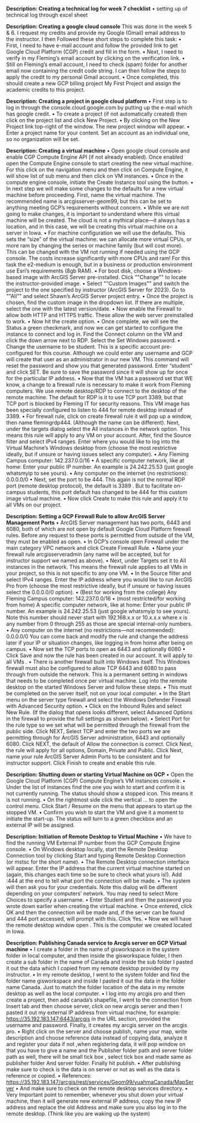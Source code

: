  **Description: Creating a technical log for week 7 checklist** 
•	setting up of technical log through excel sheet







**Description: Creating a google cloud console** 
This was done in the week 5 & 6. I request my credits and provide my Google (Gmail) email address to the instructor. I then Followed these short steps to complete this task:
•	First, I need to have e-mail account and follow the provided link to get Google Cloud Platform (CGP) credit and fill in the form.
•	Next, I need to verify in my Fleming’s email account by clicking on the verification link. 
•	Still on Fleming’s email account, I need to check (spam) folder for another email now containing the credit code string. I can then follow the steps to apply the credit to my personal Gmail account.
•	Once completed, this should create a new GCP billing project My First Project and assign the academic credits to this project.








**Description: Creating a project in google cloud platform** 
•	First step is to log in through the console.cloud.google.com by putting up the e-mail which has google credit. 
•	To create a project (if not automatically created) then click on the project list and click New Project. 
•	By clicking on the New Project link top-right of the window. The new project window will appear. 
•	Enter a project name for your content. Set an account as an individual one, so no organization will be set.








**Description: Creating a virtual machine**
•	Open google cloud console and enable CGP Compute Engine API (if not already enabled). Once enabled open the Compute Engine console to start creating the new virtual machine. For this click on the navigation menu and then click on Compute Engine, it will show list of sub menu and then click on VM instances. 
•	Once in the compute engine console, initiate the Create Instance tool using the button. 
•	In next step we will make some changes to the defaults for a new virtual machine before proceeding. First, name the virtual machine. The recommended name is arcgisserver-geom99, but this can be set to anything meeting GCP’s requirements without concern. 
•	While we are not going to make changes, it is important to understand where this virtual machine will be created. The cloud is not a mythical place—it always has a location, and in this case, we will be creating this virtual machine on a server in Iowa. 
•	For machine configuration we will use the defaults. This sets the “size” of the virtual machine: we can allocate more virtual CPUs, or more ram by changing the series or machine family (but will cost more). This can be changed with the VM not running if needed using the GCP console. The costs increase significantly with more CPUs and ram! For this task the e2-medium is enough, but in a business or production environment use Esri’s requirements (8gb RAM). 
•	For boot disk, choose a Windows-based image with ArcGIS Server pre-installed. Click ""Change"" to locate the instructor-provided image. 
•	Select ""Custom Images"" and switch the project to the one specified by instructor (ArcGIS Server for 2023). Go to ""All"" and select Shawn’s ArcGIS Server project entry. 
•	Once the project is chosen, find the custom image in the dropdown list. If there are multiple, select the one with the latest version/date. 
•	Now enable the Firewall to allow both HTTP and HTTPS traffic. These allow the web server preinstalled to work. 
•	Now hit the create option. 
•	Once complete, we will see the Status a green checkmark, and now we can get started to configure the instance to connect and log in. Find the Connect column on the VM and click the down arrow next to RDP. Select the Set Windows password. 
•	Change the username to be student. This is a specific account pre-configured for this course. Although we could enter any username and GCP will create that user as an administrator in our new VM. This command will reset the password and show you that generated password. Enter “student” and click SET. Be sure to save the password since it will show up for once for the particular IP address. 
•	Now that the VM has a password set that WE know, a change to a firewall rule is necessary to make it work from Fleming computers. We use remote desktop/RDP to connect to the desktop of the remote machine. The default for RDP is it to use TCP port 3389, but that TCP port is blocked by Fleming IT for security reasons. This VM image has been specially configured to listen to 444 for remote desktop instead of 3389.
•	For firewall rule, click on create firewall rule it will pop up a window, then name flemingrdp444. (Although the name can be different). Next, under the targets dialog select the All instances in the network option. This means this rule will apply to any VM on your account. After, find the Source filter and select IPv4 ranges. Enter where you would like to log into the Virtual Machine’s Windows desktop from (choose the most restrictive ideally, but if unsure or having issues select any computer).
•	Any Fleming Campus computer: 142.237.0.0/16 
•	A specific computer network, like at home: Enter your public IP number. An example is 24.242.25.53 (just google whatsmyip to see yours). 
•	Any computer on the internet (no restrictions): 0.0.0.0/0 
•	Next, set the port to be 444. This again is not the normal RDP port (remote desktop protocol), the default is 3389 . But to facilitate on-campus students, this port default has changed to be 444 for this custom image virtual machine. 
•	Now click Create to make this rule and apply it to all VMs on our project.







**Description: Setting a GCP Firewall Rule to allow ArcGIS Server Management Ports** 
•	ArcGIS Server management has two ports, 6443 and 6080, both of which are not open by default Google Cloud Platform firewall rules. Before any request to these ports is permitted from outside of the VM, they must be enabled as open.
•	In GCP’s console open Firewall under the main category VPC network and click Create Firewall Rule. • Name your firewall rule arcgisserveradmin (any name will be accepted, but for instructor support we named as above). 
•	Next, under Targets set it to All instances in the network. This means the firewall rule applies to all VMs in your project, so this is not specific to any one VM.
•	In the Source filter and select IPv4 ranges. Enter the IP address where you would like to run ArcGIS Pro from (choose the most restrictive ideally, but if unsure or having issues select the 0.0.0.0/0 option). 
•	(Best for working from the college) Any Fleming Campus computer: 142.237.0.0/16
• (most restricted/for working from home) A specific computer network, like at home: Enter your public IP number. An example is 24.242.25.53 (just google whatsmyip to see yours). Note this number should never start with 192.168.x.x or 10.x.x.x where x is any number from 0 through 255 as those are special internal-only numbers.
•	Any computer on the internet (no restrictions—not recommended): 0.0.0.0/0 You can come back and modify the rule and change the address later if your IP or situation changes, like logging in from home after being on campus.
•	Now set the TCP ports to open as 6443 and optionally 6080 
•	Click Save and now the rule has been created in our account. It will apply to all VMs . 
•	There is another firewall built into Windows itself. This Windows firewall must also be configured to allow TCP 6443 and 6080 to pass through from outside the network. This is a permanent setting in windows that needs to be completed once per virtual machine. Log into the remote desktop on the started Windows Server and follow these steps. 
•	This must be completed on the server itself, not on your local computer. 
•	In the Start menu on the server type firewall and select the Windows Defender Firewall with Advanced Security option. 
•	Click on the Inbound Rules and select New Rule. (If the dialog that opens looks different, select Advanced Options in the firewall to provide the full settings as shown below). 
•	Select Port for the rule type so we set what will be permitted through the firewall from the public side. Click NEXT, Select TCP and enter the two ports we are permitting through for ArcGIS Server administration, 6443 and optionally 6080. Click NEXT, the default of Allow the connection is correct. Click Next, the rule will apply for all options, Domain, Private and Public. Click Next, name your rule ArcGIS Server Admin Ports to be consistent and for instructor support. Click Finish to create and enable this rule.







**Description: Shutting down or starting Virtual Machine on GCP** 
•	Open the Google Cloud Platform (CGP) Compute Engine’s VM instances console.
•	Under the list of instances find the one you wish to start and confirm it is not currently running. The status should show a stopped icon. This means it is not running. 
•	On the rightmost side click the vertical … to open the control menu. Click Start / Resume on the menu that appears to start up the stopped VM. 
•	Confirm you wish to start the VM and give it a moment to initiate the start-up. The status will turn to a green checkbox and an external IP will be assigned.







**Description: Initiation of Remote Desktop to Virtual Machine**
•	We have to find the running VM External IP number from the GCP Compute Engine console. 
•	On Windows desktop locally, start the Remote Desktop Connection tool by clicking Start and typing Remote Desktop Connection (or mstsc for the short name). 
•	 The Remote Desktop connection interface will appear. Enter the IP address that the current virtual machine started on (again, this changes each time so be sure to check what yours is!). Add :444 at the end to tell what port the connection will be made. 
•	The system will then ask you for your credentials. Note this dialog will be different depending on your computers’ network. You may need to select More Choices to specify a username. 
•	Enter Student and then the password you wrote down earlier when creating the virtual machine. • Once entered, click OK and then the connection will be made and, if the server can be found and 444 port accessed, will prompt with this. Click Yes. 
•	Now we will have the remote desktop window open . This is the computer we created located in Iowa.








**Description: Publishing Canada service to Arcgis server on GCP Virtual machine**
•	I create a folder in the name of gisworkspace in the system folder in local computer, and then inside the gisworkspace folder, I then create a sub folder in the name of Canada and inside the sub folder I pasted it out the data which I copied from my remote desktop provided by my instructor. 
•	In my remote desktop, I went to the system folder and find the folder name gisworkspace and inside I pasted it out the data in the folder name Canada. Just to match the folder location of the data in my remote desktop as well as the local computer. 
•	I log into my arcgis pro and then create a project, then add canada’s shapefile, I went to the connection from Insert tab and then choose server, click on new arcgis server and then I pasted it out my external IP address from virtual machine, for example: https://35.192.183.147:6443/arcgis in the URL section, provided the username and password. Finally, it creates my arcgis server on the arcgis pro. 
•	Right click on the server and choose publish, name your map, write description and choose reference data instead of copying data, analyze it and register your data if not ,when registering data, it will pop window on that you have to give a name and the Publisher folder path and server folder path as well, there will be small tick box , select tick box and made same as publisher folder And server folder. Finally hit publish. 
•	After publishing make sure to check is the data is on server or not as well as the data is reference or copied.
•	References: https://35.192.183.147/arcgis/rest/services/Geom99/yuahmaCanada/MapServer 
•	And make sure to check on the remote desktop services directory. 
•	Very Important point to remember, whenever you shut down your virtual machine, then it will generate new external IP address, copy the new IP address and replace the old Address and make sure you also log in to the remote desktop. (Think like you are waking up the system)

